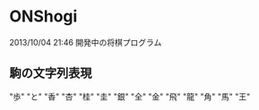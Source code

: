 ONShogi
=======

2013/10/04 21:46 開発中の将棋プログラム

駒の文字列表現
 ---------------------------------
 "歩" "と"
 "香" "杏"
 "桂" "圭"
 "銀" "全"
 "金"
 "飛" "龍"
 "角" "馬"
 "王"
